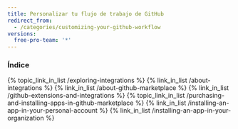 ```yaml
---
title: Personalizar tu flujo de trabajo de GitHub
redirect_from:
  - /categories/customizing-your-github-workflow
versions:
  free-pro-team: '*'
---
```



### Índice

{% topic_link_in_list /exploring-integrations %}
    {% link_in_list /about-integrations %}
    {% link_in_list /about-github-marketplace %}
    {% link_in_list /github-extensions-and-integrations %}
{% topic_link_in_list /purchasing-and-installing-apps-in-github-marketplace %}
    {% link_in_list /installing-an-app-in-your-personal-account %}
    {% link_in_list /installing-an-app-in-your-organization %}
